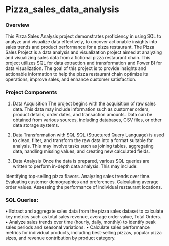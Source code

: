 # Pizza_sales_data_analysis

### Overview

This Pizza Sales Analysis project demonstrates proficiency in using SQL to analyze and visualize data effectively, to uncover actionable insights into sales trends and product performance for a pizza restaurant.
The Pizza Sales Project is a data analysis and visualization project aimed at analyzing and visualizing sales data from a fictional pizza restaurant chain. This project utilizes SQL for data extraction and transformation and Power BI for data visualization. The goal of this project is to provide insights and actionable information to help the pizza restaurant chain optimize its operations, improve sales, and enhance customer satisfaction.


### Project Components
1. Data Acquisition
The project begins with the acquisition of raw sales data. This data may include information such as customer orders, product details, order dates, and transaction amounts. Data can be obtained from various sources, including databases, CSV files, or other data storage systems.

2. Data Transformation with SQL
SQL (Structured Query Language) is used to clean, filter, and transform the raw data into a format suitable for analysis. This may involve tasks such as joining tables, aggregating data, handling missing values, and creating new calculated fields.

3. Data Analysis
Once the data is prepared, various SQL queries are written to perform in-depth data analysis. This may include:

Identifying top-selling pizza flavors.
Analyzing sales trends over time.
Evaluating customer demographics and preferences.
Calculating average order values.
Assessing the performance of individual restaurant locations.

### SQL Queries:

• Extract and aggregate sales data from the pizza sales dataset to calculate key metrics such as total sales revenue, average order value, Total Orders.
• Analyze sales trends over time (hourly, daily, monthly) to identify peak sales periods and seasonal variations.
• Calculate sales performance metrics for individual products, including best-selling pizzas, popular pizza sizes, and revenue contribution by product category.
